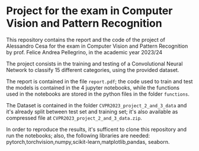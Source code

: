 # Project for the exam in Computer Vision and Pattern Recognition

This repository contains the report and the code of the project of Alessandro Cesa for the exam in Computer Vision and Pattern Recognition by prof. Felice Andrea Pellegrino, in the academic year 2023/24

The project consists in the training and testing of a Convolutional Neural Network to classify 15 different categories, using the provided dataset.

The report is contained in the file `report.pdf`; the code used to train and test the models is contained in the $4$ jupyter notebooks, while the functions used in the notebooks are stored in the python files in the folder `functions`.

The Dataset is contained in the folder `CVPR2023_project_2_and_3_data` and it's already split between test set and training set; it's also available as compressed file at `CVPR2023_project_2_and_3_data.zip`.

In order to reproduce the results, it's sufficent to clone this repository and run the notebooks; also, the following libraries are needed: pytorch,torchvision,numpy,scikit-learn,matplotlib,pandas, seaborn.
